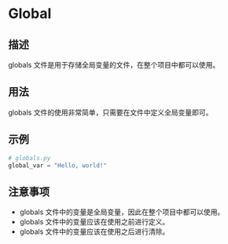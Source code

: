 # Global 
## 描述
globals 文件是用于存储全局变量的文件，在整个项目中都可以使用。
## 用法
globals 文件的使用非常简单，只需要在文件中定义全局变量即可。

## 示例
```python
# globals.py
global_var = "Hello, world!"
```

## 注意事项
- globals 文件中的变量是全局变量，因此在整个项目中都可以使用。
- globals 文件中的变量应该在使用之前进行定义。
- globals 文件中的变量应该在使用之后进行清除。

